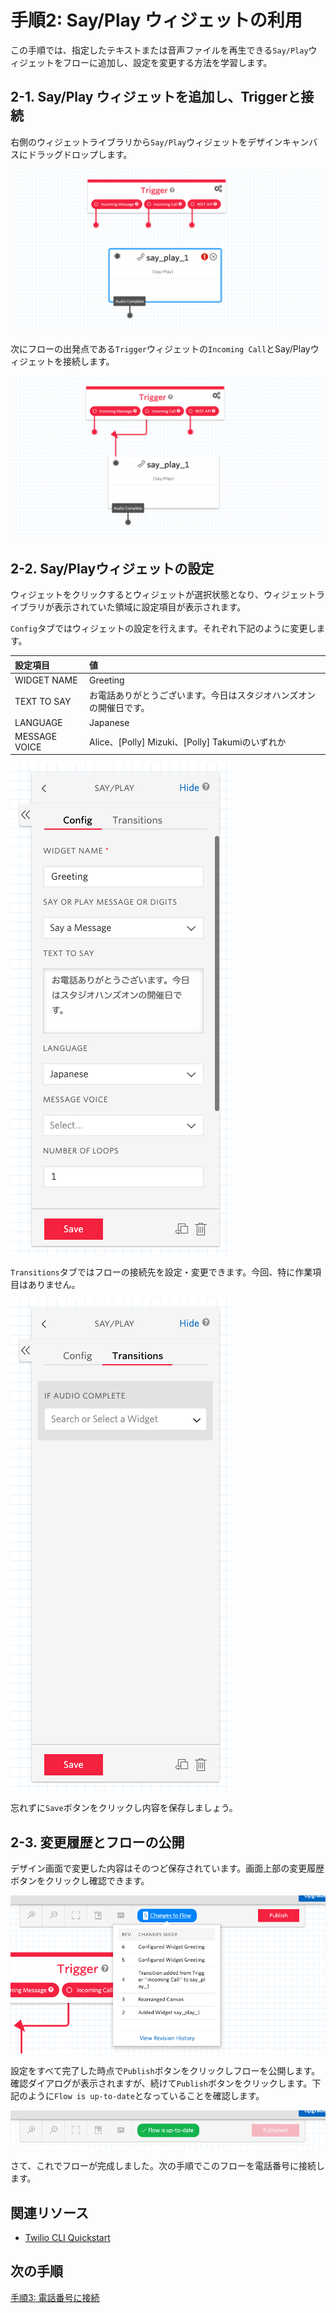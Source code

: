 #  手順2: Say/Play ウィジェットの利用

この手順では、指定したテキストまたは音声ファイルを再生できる`Say/Play`ウィジェットをフローに追加し、設定を変更する方法を学習します。


## 2-1. Say/Play ウィジェットを追加し、Triggerと接続

右側のウィジェットライブラリから`Say/Play`ウィジェットをデザインキャンバスにドラッグドロップします。

![ウィジェットが追加されている](../assets/01-Say-Play-Widget.png)

次にフローの出発点である`Trigger`ウィジェットの`Incoming Call`とSay/Playウィジェットを接続します。

![接続](../assets/01-Say-Transition.png)

## 2-2. Say/Playウィジェットの設定

ウィジェットをクリックするとウィジェットが選択状態となり、ウィジェットライブラリが表示されていた領域に設定項目が表示されます。

`Config`タブではウィジェットの設定を行えます。それぞれ下記のように変更します。

|設定項目|値|
|:----|:----|
|WIDGET NAME| Greeting |
|TEXT TO SAY| お電話ありがとうございます。今日はスタジオハンズオンの開催日です。|
|LANGUAGE|Japanese|
|MESSAGE VOICE| Alice、\[Polly\] Mizuki、\[Polly\] Takumiのいずれか|

![設定画面 - Config](../assets/01-Config-Say.png)

`Transitions`タブではフローの接続先を設定・変更できます。今回、特に作業項目はありません。

![設定画面 - Transilations](../assets/01-Transition-Say.png)

忘れずに`Save`ボタンをクリックし内容を保存しましょう。

## 2-3. 変更履歴とフローの公開

デザイン画面で変更した内容はそのつど保存されています。画面上部の変更履歴ボタンをクリックし確認できます。

![変更履歴](../assets/01-Changelog.png)

設定をすべて完了した時点で`Publish`ボタンをクリックしフローを公開します。確認ダイアログが表示されますが、続けて`Publish`ボタンをクリックします。下記のように`Flow is up-to-date`となっていることを確認します。

![フローの公開](../assets/01-Flow-Publish.png)

さて、これでフローが完成しました。次の手順でこのフローを電話番号に接続します。

## 関連リソース

- [Twilio CLI Quickstart](https://www.twilio.com/docs/twilio-cli/quickstart)


## 次の手順
[手順3: 電話番号に接続](03-Connect-Flow-To-Phone-Number.md)
